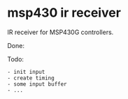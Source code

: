 msp430 ir receiver
==================

IR receiver for MSP430G controllers.

Done:

Todo:

    - init input
    - create timing
    - some input buffer
    - ...
